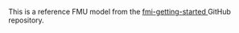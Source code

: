 This is a reference FMU model from the [fmi-getting-started
](https://github.com/t-sommer/fmi-getting-started) GitHub repository.